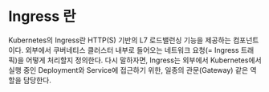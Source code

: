 # Ingress 란

 Kubernetes의 Ingress란 HTTP(S) 기반의 L7 로드밸런싱 기능을 제공하는 컴포넌트이다. 외부에서 쿠버네티스 클러스터 내부로 들어오는 네트워크 요청(= Ingress 트래픽)을 어떻게 처리할지 정의한다. 다시 말하자면, Ingress는 외부에서 Kubernetes에서 실행 중인 Deployment와 Service에 접근하기 위한, 일종의 관문(Gateway) 같은 역할을 담당한다.

